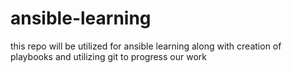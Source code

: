 # ansible-learning
this repo will be utilized for ansible learning
along with creation of playbooks and utilizing git to progress our work
